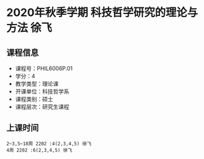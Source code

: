 # 2020年秋季学期 科技哲学研究的理论与方法 徐飞






## 课程信息

- 课程号：PHIL6006P.01
- 学分：4
- 教学类型：理论课
- 开课单位：科技哲学系
- 课程类别：硕士
- 课程层次：研究生课程

## 上课时间

```
2~3,5~18周 2202 :4(2,3,4,5) 徐飞
4周 2202 :6(2,3,4,5) 徐飞
```

